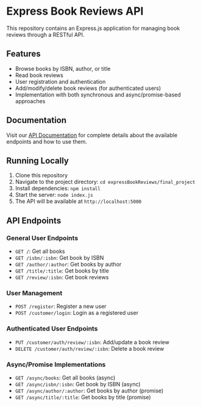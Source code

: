# Express Book Reviews API

This repository contains an Express.js application for managing book reviews through a RESTful API.

## Features

- Browse books by ISBN, author, or title
- Read book reviews
- User registration and authentication
- Add/modify/delete book reviews (for authenticated users)
- Implementation with both synchronous and async/promise-based approaches

## Documentation

Visit our [API Documentation](https://ireneusrdx.github.io/expressBookReviews/) for complete details about the available endpoints and how to use them.

## Running Locally

1. Clone this repository
2. Navigate to the project directory: `cd expressBookReviews/final_project`
3. Install dependencies: `npm install`
4. Start the server: `node index.js`
5. The API will be available at `http://localhost:5000`

## API Endpoints

### General User Endpoints
- `GET /`: Get all books
- `GET /isbn/:isbn`: Get book by ISBN
- `GET /author/:author`: Get books by author
- `GET /title/:title`: Get books by title
- `GET /review/:isbn`: Get book reviews

### User Management
- `POST /register`: Register a new user
- `POST /customer/login`: Login as a registered user

### Authenticated User Endpoints
- `PUT /customer/auth/review/:isbn`: Add/update a book review
- `DELETE /customer/auth/review/:isbn`: Delete a book review

### Async/Promise Implementations
- `GET /async/books`: Get all books (async)
- `GET /async/isbn/:isbn`: Get book by ISBN (async)
- `GET /async/author/:author`: Get books by author (promise)
- `GET /async/title/:title`: Get books by title (promise)